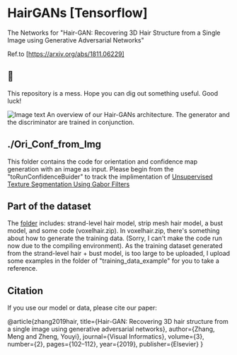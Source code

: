 # HairGANs [Tensorflow]
The Networks for "Hair-GAN: Recovering 3D Hair Structure from a Single Image using Generative Adversarial Networks"

Ref.to [https://arxiv.org/abs/1811.06229]

## 🔔 
This repository is a mess. Hope you can dig out something useful. Good luck!

![Image text](https://github.com/MengZephyr/HairGANs/blob/master/NetworkOverview.png)
An overview of our Hair-GANs architecture. The generator and the discriminator are trained in conjunction.

## ./Ori_Conf_from_Img
This folder contains the code for orientation and confidence map generation with an image as input. Please begin from the "toRunConfidenceBuider" to track the implimentation of [Unsupervised Texture Segmentation Using Gabor
Filters](https://www.ee.columbia.edu/~sfchang/course/dip/handout/jain-texture.pdf)

## Part of the dataset
The [folder](https://drive.google.com/drive/folders/1tdWl5aDORIPqf4WNTQGiaVjLYRf1f7Ug?usp=sharing) includes: strand-level hair model, strip mesh hair model, a bust model, and some code (voxelhair.zip). In voxelhair.zip, there's something about how to generate the training data. (Sorry, I can't make the code run now due to the compiling environment). As the training dataset generated from the strand-level hair + bust model, is too large to be uploaded, I upload some examples in the folder of "training_data_example" for you to take a reference. 

## Citation
If you use our model or data, please cite our paper:

  @article{zhang2019hair, title={Hair-GAN: Recovering 3D hair structure from a single image using generative adversarial networks}, author={Zhang, Meng and Zheng, Youyi}, journal={Visual Informatics}, volume={3}, number={2}, pages={102–112}, year={2019}, publisher={Elsevier} }
